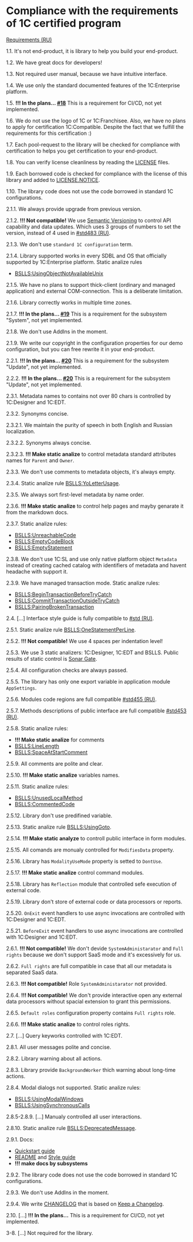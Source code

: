 # Compliance with the requirements of 1C certified program

[Requirements (RU)](https://1c.ru/rus/products/1c/predpr/compat/soft/requirements.htm)

1.1. It's not end-product, it is library to help you build your end-product.

1.2. We have great docs for developers!

1.3. Not required user manual, because we have intuitive interface.

1.4. We use only the standard documented features of the 1C:Enterprise platform.

1.5. **!!! In the plans... [#18](https://github.com/zeegin/OpenSubsystemsLibrary/issues/18)** This is a requirement for CI/CD, not yet implemented.

1.6. We do not use the logo of 1C or 1C:Franchisee. Also, we have no plans to apply for certification 1C:Compatible. Despite the fact that we fulfill the requirements for this certification :)

1.7. Each pool-request to the library will be checked for compliance with certification to helps you get certification to your end-product.

1.8. You can verify license cleanliness by reading the [LICENSE](../../LICENSE) files.

1.9. Each borrowed code is checked for compliance with the license of this library and added to [LICENSE.NOTICE](../../LICENSE.NOTICE).

1.10. The library code does not use the code borrowed in standard 1C configurations.

2.1.1. We always provide upgrade from previous version.

2.1.2. **!!! Not compatible!** We use [Semantic Versioning](https://semver.org/) to control API capability and data updates. Which uses 3 groups of numbers to set the version, instead of 4 used in [#std483 (RU)](https://its.1c.ru/db/v8std#content:483).

2.1.3. We don't use `standard 1C configuration` term.

2.1.4. Library supported works in every SDBL and OS that officially supported by 1C:Enterprise platform. Static analize rules
  - [BSLLS:UsingObjectNotAvailableUnix](https://1c-syntax.github.io/bsl-language-server/en/diagnostics/UsingObjectNotAvailableUnix/)

2.1.5. We have no plans to support thick-client (ordinary and managed application) and external COM-connection. This is a deliberate limitation.

2.1.6. Library correctly works in multiple time zones.

2.1.7. **!!! In the plans... [#19](https://github.com/zeegin/OpenSubsystemsLibrary/issues/19)** This is a requirement for the subsystem "System", not yet implemented.

2.1.8. We don't use AddIns in the moment.

2.1.9. We write our copyright in the configuration properties for our demo configuration, but you can free rewrite it in your end-product.

2.2.1. **!!! In the plans... [#20](https://github.com/zeegin/OpenSubsystemsLibrary/issues/20)** This is a requirement for the subsystem "Update", not yet implemented.

2.2.2. **!!! In the plans... [#20](https://github.com/zeegin/OpenSubsystemsLibrary/issues/20)** This is a requirement for the subsystem "Update", not yet implemented.

2.3.1. Metadata names to contains not over 80 chars is controlled by 1C:Designer and 1C:EDT.

2.3.2. Synonyms concise.

2.3.2.1. We maintain the purity of speech in both English and Russian localization.

2.3.2.2. Synonyms always concise.

2.3.2.3. **!!! Make static analize** to control metadata standard attributes names for `Parent` and `Owner`.

2.3.3. We don't use comments to metadata objects, it's always empty.

2.3.4. Static analize rule [BSLLS:YoLetterUsage](https://1c-syntax.github.io/bsl-language-server/en/diagnostics/YoLetterUsage/).

2.3.5. We always sort first-level metadata by name order.

2.3.6. **!!! Make static analize** to control help pages and mayby genarate it from the markdown docs.

2.3.7. Static analize rules:
  - [BSLLS:UnreachableCode](https://1c-syntax.github.io/bsl-language-server/en/diagnostics/UnreachableCode/)
  - [BSLLS:EmptyCodeBlock](https://1c-syntax.github.io/bsl-language-server/en/diagnostics/EmptyCodeBlock/)
  - [BSLLS:EmptyStatement](https://1c-syntax.github.io/bsl-language-server/en/diagnostics/EmptyStatement/)

2.3.8. We don't use 1C:SL and use only native platform object `Metadata` instead of creating cached catalog with identifiers of metadata and havent headache with support it.

2.3.9. We have managed transaction mode. Static analize rules:
  - [BSLLS:BeginTransactionBeforeTryCatch](https://1c-syntax.github.io/bsl-language-server/en/diagnostics/BeginTransactionBeforeTryCatch/)
  - [BSLLS:CommitTransactionOutsideTryCatch](https://1c-syntax.github.io/bsl-language-server/en/diagnostics/CommitTransactionOutsideTryCatch/)
  - [BSLLS:PairingBrokenTransaction](https://1c-syntax.github.io/bsl-language-server/en/diagnostics/PairingBrokenTransaction/)

2.4. [...] Interface style guide is fully compatible to [#std (RU)](https://its.1c.ru/db/v8std#browse:13:-1:7).

2.5.1. Static analize rule [BSLLS:OneStatementPerLine](https://1c-syntax.github.io/bsl-language-server/en/diagnostics/OneStatementPerLine/).

2.5.2. **!!! Not compatible!** We use 4 spaces per indentation level!

2.5.3. We use 3 static analizers: 1C:Designer, 1C:EDT and BSLLS. Public results of static control is [Sonar Gate](https://sonar.openbsl.ru/dashboard?id=osl).

2.5.4. All configuration checks are always passed.

2.5.5. The library has only one export variable in application module `AppSettings`.

2.5.6. Modules code regions are full compatible [#std455 (RU)](https://its.1c.ru/db/v8std#content:455).

2.5.7. Methods descriptions of public interface are full compatible [#std453 (RU)](https://its.1c.ru/db/v8std#content:453).

2.5.8. Static analize rules:

  - **!!! Make static analize** for comments
  - [BSLLS:LineLength](https://1c-syntax.github.io/bsl-language-server/en/diagnostics/LineLength/)
  - [BSLLS:SpaceAtStartComment](https://1c-syntax.github.io/bsl-language-server/en/diagnostics/SpaceAtStartComment/)

2.5.9. All comments are polite and clear.

2.5.10. **!!! Make static analize** variables names.

2.5.11. Static analize rules:

  - [BSLLS:UnusedLocalMethod](https://1c-syntax.github.io/bsl-language-server/en/diagnostics/UnusedLocalMethod/)
  - [BSLLS:CommentedCode](https://1c-syntax.github.io/bsl-language-server/en/diagnostics/CommentedCode/)

2.5.12. Library don't use predifined variable.

2.5.13. Static analize rule [BSLLS:UsingGoto](https://1c-syntax.github.io/bsl-language-server/en/diagnostics/UsingGoto/). 

2.5.14. **!!! Make static analyze** to controll public interface in form modules.

2.5.15. All comands are monualy controlled for `ModifiesData` property.

2.5.16. Library has `ModalityUseMode` property is setted to `DontUse`.

2.5.17. **!!! Make static analize** control command modules.

2.5.18. Library has `Reflection` module that controlled sefe execution of external code.

2.5.19. Library don't store of external code or data processors or reports.

2.5.20. `OnExit` event handlers to use async invocations are controlled with 1C:Designer and 1C:EDT.

2.5.21. `BeforeExit` event handlers to use async invocations are controlled with 1C:Designer and 1C:EDT.

2.6.1. **!!! Not compatible!** We don't devide `SystemAdministarator` and `Full rights` because we don't support SaaS mode and it's excessively for us.

2.6.2. `Full rights` are full compatible in case that all our metadata is separated SaaS data.

2.6.3. **!!! Not compatible!** Role `SystemAdministarator` not provided.

2.6.4. **!!! Not compatible!** We don't provide interactive open any external data processors without spacial extension to grant this permissions.

2.6.5. `Default roles` configuration property contains `Full rights` role.

2.6.6. **!!! Make static analize** to control roles rights.

2.7. [...] Query keyworks controlled with 1C:EDT.

2.8.1. All user messages polite and concise.

2.8.2. Library warning about all actions.

2.8.3. Library provide `BackgroundWorker` thich warning about long-time actions.

2.8.4. Modal dialogs not supported. Static analize rules:
  - [BSLLS:UsingModalWindows](https://1c-syntax.github.io/bsl-language-server/en/diagnostics/UsingModalWindows/)
  - [BSLLS:UsingSynchronousCalls](https://1c-syntax.github.io/bsl-language-server/en/diagnostics/UsingSynchronousCalls/)

2.8.5-2.8.9. [...] Manualy controlled all user interactions.

2.8.10. Static analize rule [BSLLS:DeprecatedMessage](https://1c-syntax.github.io/bsl-language-server/en/diagnostics/DeprecatedMessage/).

2.9.1. Docs:

  - [Quickstart guide](QuickstartGuide.md)
  - [README](../../README.md) and [Style guide](StyleGuide.md)
  - **!!! make docs by subsystems**

2.9.2. The library code does not use the code borrowed in standard 1C configurations.

2.9.3. We don't use AddIns in the moment.

2.9.4. We write [CHANGELOG](../../CHANGELOG) that is based on  [Keep a Changelog](http://keepachangelog.com/).

2.10. [...] **!!! In the plans...** This is a requirement for CI/CD, not yet implemented.

3-8. [...] Not required for the library.
